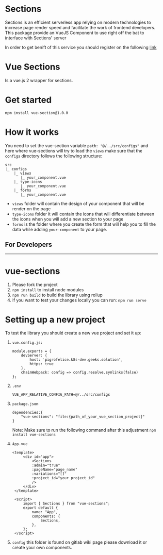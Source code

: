 # Sections

Sections is an efficient serverless app relying on modern technologies to increase page render speed and facilitate the work of frontend developers. This package provide an VueJS Component to use right off the bat to interface with Sections' server

In order to get benift of this service you should register on the following [link](https://sections-saas.k8s-dev.geeks.solutions/register)

# Vue Sections

Is a vue.js 2 wrapper for sections.

# Get started

```npm
npm install vue-section@1.0.0
```

# How it works

You need to set the vue-section variable `path: "@/../src/configs"` and here where vue-sections will try to load the `views` make sure that the `configs` directory follows the following structure:

```
src
|_ configs
    |_ views
       |_ your_component.vue
    |_ type-icons
       |_ your_component.vue
    |_ forms
       |_ your_component.vue
```

- `views` folder will contain the design of your component that will be render on the page
- `type-icons` folder it will contain the icons that will differentiate between the icons when you will add a new section to your page
- `forms` is the folder where you create the form that will help you to fill the data while adding `your-component` to your page.

## For Developers

---

# vue-sections

1. Please fork the project
2. `npm install` to install node modules
3. `npm run build` to build the library using rollup
4. If you want to test your changes locally you can run: `npm run serve`

# Setting up a new project

To test the library you should create a new vue project and set it up:

1. `vue.config.js:`
   ```
   module.exports = {
       devServer: {
           host: 'pigrofelice.k8s-dev.geeks.solution',
           https: true
       },
       chainWebpack: config => config.resolve.symlinks(false)
   };
   ```
2. `.env`
   ```
   VUE_APP_RELATIVE_CONFIG_PATH=@/../src/configs
   ```
3. `package.json`
   ```
   dependencies:{
       "vue-sections": "file:{path_of_your_vue_section_project}"
   }
   ```
   Note: Make sure to run the following command after this adjustment `npm install vue-sections`
4. `App.vue`

   ```
   <template>
        <div id="app">
            <Sections
            :admin="true"
            :pageName="page_name"
            :variations="[]"
            :project_id="your_project_id"
            />
        </div>
    </template>

    <script>
        import { Sections } from "vue-sections";
        export default {
            name: "App",
            components: {
                Sections,
            },
        };
    </script>
   ```

5. `config` this folder is found on gitlab wiki page please download it or create your own components.
